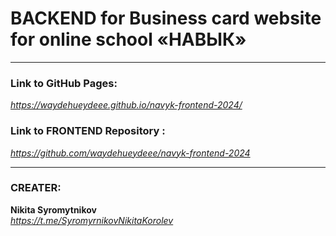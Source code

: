 # BACKEND for Business card website for online school «‎НАВЫК»‎

___

### Link to GitHub Pages:

*https://waydehueydeee.github.io/navyk-frontend-2024/*

### Link to FRONTEND Repository :

*https://github.com/waydehueydeee/navyk-frontend-2024*

___

### CREATER:
**Nikita Syromytnikov**  
*https://t.me/SyromyrnikovNikitaKorolev*
